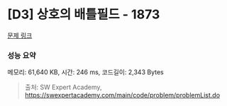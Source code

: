 # [D3] 상호의 배틀필드 - 1873 

[문제 링크](https://swexpertacademy.com/main/code/problem/problemDetail.do?contestProbId=AV5LyE7KD2ADFAXc) 

### 성능 요약

메모리: 61,640 KB, 시간: 246 ms, 코드길이: 2,343 Bytes



> 출처: SW Expert Academy, https://swexpertacademy.com/main/code/problem/problemList.do
